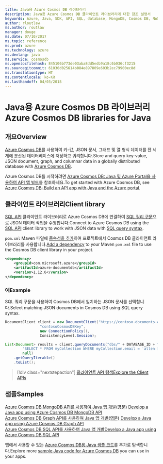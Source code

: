 ```yaml
---
title: Java용 Azure Cosmos DB 라이브러리
description: Java용 Azure Cosmos DB 클라이언트 라이브러리에 대한 참조 설명서
keywords: Azure, Java, SDK, API, SQL, database, MongoDB, Cosmos DB, NoSQL
author: rloutlaw
ms.author: routlaw
manager: douge
ms.date: 07/10/2017
ms.topic: reference
ms.prod: azure
ms.technology: azure
ms.devlang: java
ms.service: cosmosdb
ms.openlocfilehash: 845106b773de03aba8dd5edb9a18c6b036cf3215
ms.sourcegitcommit: 61030d025614b084e897809e603b2ec79900ec8d
ms.translationtype: HT
ms.contentlocale: ko-KR
ms.lasthandoff: 04/03/2018
---
```

# <a name="azure-cosmos-db-libraries-for-java"></a><span data-ttu-id="68ec1-104">Java용 Azure Cosmos DB 라이브러리</span><span class="sxs-lookup"><span data-stu-id="68ec1-104">Azure Cosmos DB libraries for Java</span></span>

## <a name="overview"></a><span data-ttu-id="68ec1-105">개요</span><span class="sxs-lookup"><span data-stu-id="68ec1-105">Overview</span></span>

<span data-ttu-id="68ec1-106">[Azure Cosmos DB](/azure/cosmos-db/introduction)를 사용하여 키-값, JSON 문서, 그래프 및 열 형식 데이터를 전 세계에 분산된 데이터베이스에 저장하고 쿼리합니다.</span><span class="sxs-lookup"><span data-stu-id="68ec1-106">Store and query key-value, JSON document, graph, and columnar data in a globally distributed database with [Azure Cosmos DB](/azure/cosmos-db/introduction).</span></span>

<span data-ttu-id="68ec1-107">Azure Cosmos DB를 시작하려면 [Azure Cosmos DB: Java 및 Azure Portal을 사용하여 API 앱 빌드](/azure/cosmos-db/create-sql-api-java)를 참조하세요.</span><span class="sxs-lookup"><span data-stu-id="68ec1-107">To get started with Azure Cosmos DB, see [Azure Cosmos DB: Build an API app with Java and the Azure portal](/azure/cosmos-db/create-sql-api-java).</span></span>

## <a name="client-library"></a><span data-ttu-id="68ec1-108">클라이언트 라이브러리</span><span class="sxs-lookup"><span data-stu-id="68ec1-108">Client library</span></span>

<span data-ttu-id="68ec1-109">[SQL API](/azure/cosmos-db/sql-api-introduction) 클라이언트 라이브러리로 Azure Cosmos DB에 연결하여 [SQL 쿼리 구문](/azure/cosmos-db/sql-api-sql-query)으로 JSON 데이터 작업을 수행합니다.</span><span class="sxs-lookup"><span data-stu-id="68ec1-109">Connect to Azure Cosmos DB using the [SQL API](/azure/cosmos-db/sql-api-introduction) client library to work with JSON data with [SQL query syntax](/azure/cosmos-db/sql-api-sql-query).</span></span>

<span data-ttu-id="68ec1-110">`pom.xml` Maven 파일에 [종속성을 추가](https://maven.apache.org/guides/getting-started/index.html#How_do_I_use_external_dependencies)하여 프로젝트에서 Cosmos DB 클라이언트 라이브러리를 사용합니다.</span><span class="sxs-lookup"><span data-stu-id="68ec1-110">[Add a dependency](https://maven.apache.org/guides/getting-started/index.html#How_do_I_use_external_dependencies) to your Maven `pom.xml` file to use the Cosmos DB client library in your project.</span></span>

```XML
<dependency>
    <groupId>com.microsoft.azure</groupId>
    <artifactId>azure-documentdb</artifactId>
    <version>1.12.0</version>
</dependency>
```

### <a name="example"></a><span data-ttu-id="68ec1-111">예</span><span class="sxs-lookup"><span data-stu-id="68ec1-111">Example</span></span>

<span data-ttu-id="68ec1-112">SQL 쿼리 구문을 사용하여 Cosmos DB에서 일치하는 JSON 문서를 선택합니다.</span><span class="sxs-lookup"><span data-stu-id="68ec1-112">Select matching JSON documents in Cosmos DB using SQL query syntax.</span></span>

```java
DocumentClient client = new DocumentClient("https://contoso.documents.azure.com:443",
                "contosoCosmosDBKey", 
                new ConnectionPolicy(),
                ConsistencyLevel.Session);

List<Document> results = client.queryDocuments("dbs/" + DATABASE_ID + "/colls/" + COLLECTION_ID,
        "SELECT * FROM myCollection WHERE myCollection.email = 'allen [at] contoso.com'",
        null)
    .getQueryIterable()
    .toList();

```

> [!div class="nextstepaction"]
> [<span data-ttu-id="68ec1-113">클라이언트 API 탐색</span><span class="sxs-lookup"><span data-stu-id="68ec1-113">Explore the Client APIs</span></span>](/java/api/overview/azure/cosmosdb/clientlibrary)


## <a name="samples"></a><span data-ttu-id="68ec1-114">샘플</span><span class="sxs-lookup"><span data-stu-id="68ec1-114">Samples</span></span>

<span data-ttu-id="68ec1-115">[Azure Cosmos DB MongoDB API를 사용하여 Java 앱 개발(영문)][2] </span><span class="sxs-lookup"><span data-stu-id="68ec1-115">[Develop a Java app using Azure Cosmos DB MongoDB API][2] </span></span>  
<span data-ttu-id="68ec1-116">[Azure Cosmos DB Graph API를 사용하여 Java 앱 개발(영문)][3] </span><span class="sxs-lookup"><span data-stu-id="68ec1-116">[Develop a Java app using Azure Cosmos DB Graph API][3] </span></span>  
<span data-ttu-id="68ec1-117">[Azure Cosmos DB SQL API를 사용하여 Java 앱 개발][4]</span><span class="sxs-lookup"><span data-stu-id="68ec1-117">[Develop a Java app using Azure Cosmos DB SQL API][4]</span></span>        

<span data-ttu-id="68ec1-118">앱에서 사용할 수 있는 [Azure Cosmos DB용 Java 샘플 코드](https://azure.microsoft.com/resources/samples/?platform=java&term=cosmos)를 추가로 탐색합니다.</span><span class="sxs-lookup"><span data-stu-id="68ec1-118">Explore more [sample Java code for Azure Cosmos DB](https://azure.microsoft.com/resources/samples/?platform=java&term=cosmos) you can use in your apps.</span></span>

[2]: https://github.com/Azure-Samples/azure-cosmos-db-mongodb-java-getting-started
[3]: https://github.com/Azure-Samples/azure-cosmos-db-graph-java-getting-started
[4]: https://github.com/Azure-Samples/azure-cosmos-db-documentdb-java-getting-started
